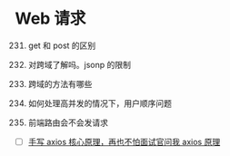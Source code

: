 # Web 请求

231. get 和 post 的区别
232. 对跨域了解吗。jsonp 的限制
233. 跨域的方法有哪些

234. 如何处理高并发的情况下，用户顺序问题

235. 前端路由会不会发请求

- [ ] [手写 axios 核心原理，再也不怕面试官问我 axios 原理](https://juejin.cn/post/6856706569263677447)
